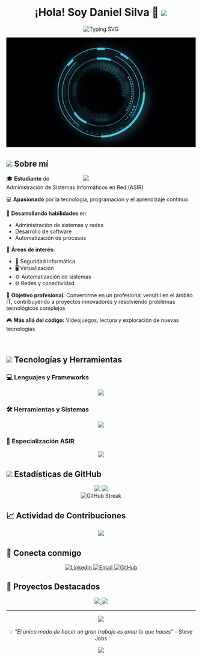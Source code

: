 # <div align="center">¡Hola! Soy Daniel Silva 👋 <img src="https://media.giphy.com/media/hvRJCLFzcasrR4ia7z/giphy.gif" width="28"></div>

<div align="center">
  <img src="https://readme-typing-svg.herokuapp.com?font=Fira+Code&pause=1000&color=2E9EF7&center=true&vCenter=true&width=435&lines=Estudiante+ASIR;Futuro+Administrador+de+Sistemas;Apasionado+por+la+Tecnología" alt="Typing SVG" />
</div>

<p align="center">
  <img src="/img/original.gif" alt="Banner" width="600" />
</p>

## <img src="https://github.com/7oSkaaa/7oSkaaa/blob/main/Images/about_me.gif?raw=true" width="50px"> Sobre mí

<img align="right" src="https://github.com/7oSkaaa/7oSkaaa/blob/main/Images/Right_Side.gif?raw=true" width="300px">

🎓 **Estudiante** de Administración de Sistemas Informáticos en Red (ASIR)

💻 **Apasionado** por la tecnología, programación y el aprendizaje continuo

🔧 **Desarrollando habilidades** en:
- Administración de sistemas y redes
- Desarrollo de software
- Automatización de procesos

🎯 **Áreas de interés:**
- 🔐 Seguridad informática
- 🖥️ Virtualización
- ⚙️ Automatización de sistemas
- 🌐 Redes y conectividad

🚀 **Objetivo profesional:** Convertirme en un profesional versátil en el ámbito IT, contribuyendo a proyectos innovadores y resolviendo problemas tecnológicos complejos

🎮 **Más allá del código:** Videojuegos, lectura y exploración de nuevas tecnologías

<br clear="right"/>

## <img src="https://media2.giphy.com/media/QssGEmpkyEOhBCb7e1/giphy.gif?cid=ecf05e47a0n3gi1bfqntqmob8g9aid1oyj2wr3ds3mg700bl&rid=giphy.gif" width="25"> Tecnologías y Herramientas

### 💻 Lenguajes y Frameworks
<p align="center">
  <img src="https://skillicons.dev/icons?i=html,css,js,python,bash,powershell&perline=6" />
</p>

### 🛠️ Herramientas y Sistemas
<p align="center">
  <img src="https://skillicons.dev/icons?i=linux,ubuntu,windows,mysql,github,vscode,discord&perline=7" />
</p>

### 🔧 Especialización ASIR
<p align="center">
  <img src="https://skillicons.dev/icons?i=docker,nginx,apache,debian,redhat&perline=5" />
</p>

## <img src="https://media.giphy.com/media/iY8CRBdQXODJSCERIr/giphy.gif" width="30"> Estadísticas de GitHub

<div align="center">
  <img height="180em" src="https://github-readme-stats.vercel.app/api?username=JohnDSil&show_icons=true&theme=tokyonight&include_all_commits=true&count_private=true"/>
  <img height="180em" src="https://github-readme-stats.vercel.app/api/top-langs/?username=JohnDSil&layout=compact&langs_count=8&theme=tokyonight"/>
</div>

<div align="center">
  <img src="https://github-readme-streak-stats.herokuapp.com/?user=JohnDSil&theme=tokyonight" alt="GitHub Streak" />
</div>

## 📈 Actividad de Contribuciones

<div align="center">
  <img src="https://github-readme-activity-graph.vercel.app/graph?username=JohnDSil&theme=tokyo-night&hide_border=true" />
</div>

## 🤝 Conecta conmigo

<div align="center">
  <a href="https://www.linkedin.com/in/daniel-silva-reina-710907347/" target="_blank">
    <img src="https://img.shields.io/badge/LinkedIn-0077B5?style=for-the-badge&logo=linkedin&logoColor=white" alt="LinkedIn"/>
  </a>
  <a href="mailto:tu-email@ejemplo.com" target="_blank">
    <img src="https://img.shields.io/badge/Email-D14836?style=for-the-badge&logo=gmail&logoColor=white" alt="Email"/>
  </a>
  <a href="https://github.com/JohnDSil" target="_blank">
    <img src="https://img.shields.io/badge/GitHub-100000?style=for-the-badge&logo=github&logoColor=white" alt="GitHub"/>
  </a>
</div>

## 🎯 Proyectos Destacados

<div align="center">
  <a href="https://github.com/JohnDSil/proyecto1">
    <img src="https://github-readme-stats.vercel.app/api/pin/?username=JohnDSil&repo=proyecto1&theme=tokyonight" />
  </a>
  <a href="https://github.com/JohnDSil/proyecto2">
    <img src="https://github-readme-stats.vercel.app/api/pin/?username=JohnDSil&repo=proyecto2&theme=tokyonight" />
  </a>
</div>

---

<div align="center">
  <img src="https://capsule-render.vercel.app/api?type=waving&color=gradient&height=100&section=footer"/>
  
  💡 *"El único modo de hacer un gran trabajo es amar lo que haces"* - Steve Jobs
  
  <img src="https://komarev.com/ghpvc/?username=JohnDSil&color=blueviolet&style=flat-square&label=Visitas+al+perfil"/>
</div>






<!--
**JohnDSil/JohnDSil** is a ✨ _special_ ✨ repository because its `README.md` (this file) appears on your GitHub profile.

Here are some ideas to get you started:

- 🔭 I’m currently working on ...
- 🌱 I’m currently learning ...
- 👯 I’m looking to collaborate on ...
- 🤔 I’m looking for help with ...
- 💬 Ask me about ...
- 📫 How to reach me: ...
- 😄 Pronouns: ...
- ⚡ Fun fact: ...
-->
